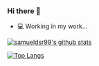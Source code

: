 ### Hi there 👋
- 💻 Working in my work...

[![samueldsr99's github stats](https://github-readme-stats.vercel.app/api?username=samueldsr99&theme=dark&show_icons=true&count_private=true)](https://github.com/anuraghazra/github-readme-stats)

[![Top Langs](https://github-readme-stats.vercel.app/api/top-langs/?username=samueldsr99&layout=compact&langs_count=8)](https://github.com/anuraghazra/github-readme-stats)
